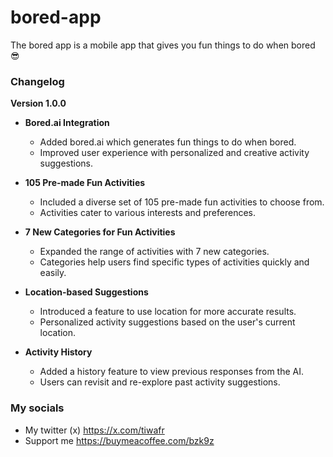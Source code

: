# bored-app
The bored app is a mobile app that gives you fun things to do when bored 😎

### Changelog

**Version 1.0.0**

- **Bored.ai Integration**
  - Added bored.ai which generates fun things to do when bored.
  - Improved user experience with personalized and creative activity suggestions.

- **105 Pre-made Fun Activities**
  - Included a diverse set of 105 pre-made fun activities to choose from.
  - Activities cater to various interests and preferences.

- **7 New Categories for Fun Activities**
  - Expanded the range of activities with 7 new categories.
  - Categories help users find specific types of activities quickly and easily.

- **Location-based Suggestions**
  - Introduced a feature to use location for more accurate results.
  - Personalized activity suggestions based on the user's current location.

- **Activity History**
  - Added a history feature to view previous responses from the AI.
  - Users can revisit and re-explore past activity suggestions.

### My socials
  - My twitter (x) https://x.com/tiwafr
  - Support me https://buymeacoffee.com/bzk9z
